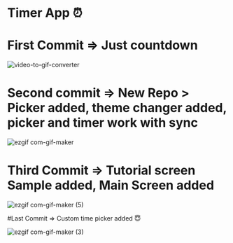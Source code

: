 # Timer App ⏰

# First Commit => Just countdown

![video-to-gif-converter](https://user-images.githubusercontent.com/41589534/172076016-b09bab27-4f08-47c8-ac83-dfccbc9e8578.gif)











# Second commit => New Repo > Picker added, theme changer added, picker and timer work with sync
![ezgif com-gif-maker](https://user-images.githubusercontent.com/41589534/172075973-98c3b4ff-e2ec-4f66-b9bc-6fadeb48c80b.gif)





# Third Commit => Tutorial screen Sample added, Main Screen added

![ezgif com-gif-maker (5)](https://user-images.githubusercontent.com/41589534/174104398-fd7b5077-3354-48cb-a300-515dbec043de.gif)








#Last Commit => Custom time picker added 😇

![ezgif com-gif-maker (3)](https://user-images.githubusercontent.com/41589534/174103536-0be9cb76-a2cb-43de-a8a4-fe97d0d6e1f5.gif)

